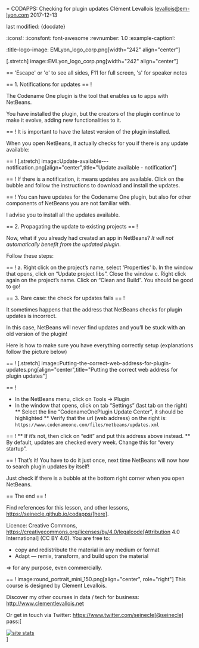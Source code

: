 = CODAPPS: Checking for plugin updates
Clément Levallois <levallois@em-lyon.com>
2017-12-13

last modified: {docdate}

:icons!:
:iconsfont:   font-awesome
:revnumber: 1.0
:example-caption!:

:title-logo-image: EMLyon_logo_corp.png[width="242" align="center"]

[.stretch]
image::EMLyon_logo_corp.png[width="242" align="center"]


==  'Escape' or 'o' to see all sides, F11 for full screen, 's' for speaker notes

==  1. Notifications for updates
==  !

The Codename One plugin is the tool that enables us to apps with NetBeans.

You have installed the plugin, but the creators of the plugin continue to make it evolve, adding new functionalities to it.

==  !
It is important to have the latest version of the plugin installed.

When you open NetBeans, it actually checks for you if there is any update available:

==  !
[.stretch]
image::Update-available---notification.png[align="center",title="Update available - notification"]


==  !
If there is a notification, it means updates are available. Click on the bubble and follow the instructions to download and install the updates.

==  !
You can have updates for the Codename One plugin, but also for other components of NetBeans you are not familiar with.

I advise you to install all the updates available.

==  2. Propagating the update to existing projects
==  !

Now, what if you already had created an app in NetBeans? *It will not automatically benefit from the updated plugin*.

Follow these steps:

==  !
a.	Right click on the project’s name, select 'Properties'
b.	In the window that opens, click on “Update project libs”. Close the window
c.	Right click again on the project’s name. Click on “Clean and Build”. You should be good to go!

==  3. Rare case: the check for updates fails
==  !

It sometimes happens that the address that NetBeans checks for plugin updates is incorrect.

In this case, NetBeans will never find updates and you’ll be stuck with an old version of the plugin!

Here is how to make sure you have everything correctly setup (explanations follow the picture below)

==  !
[.stretch]
image::Putting-the-correct-web-address-for-plugin-updates.png[align="center",title="Putting the correct web address for plugin updates"]


==  !
- In the NetBeans menu, click on Tools -> Plugin
- In the window that opens, click on tab “Settings” (last tab on the right)
** Select the line “CodenameOnePlugin Update Center”, it should be highlighted
** Verify that the url (web address) on the right is:
`https://www.codenameone.com/files/netbeans/updates.xml`

==  !
** If it’s not, then click on “edit” and put this address above instead.
** By default, updates are checked every week. Change this for “every startup”.

==  !
That’s it! You have to do it just once, next time NetBeans will now how to search plugin updates by itself!

Just check if there is a bubble at the bottom right corner when you open NetBeans.


==  The end
==  !

Find references for this lesson, and other lessons, https://seinecle.github.io/codapps/[here].

Licence: Creative Commons, https://creativecommons.org/licenses/by/4.0/legalcode[Attribution 4.0 International] (CC BY 4.0).
You are free to:

- copy and redistribute the material in any medium or format
- Adapt — remix, transform, and build upon the material

=> for any purpose, even commercially.

==  !
image:round_portrait_mini_150.png[align="center", role="right"]
This course is designed by Clement Levallois.

Discover my other courses in data / tech for business: http://www.clementlevallois.net

Or get in touch via Twitter: https://www.twitter.com/seinecle[@seinecle]
pass:[    <!-- Start of StatCounter Code for Default Guide -->
    <script type="text/javascript">
        var sc_project = 11563839;
        var sc_invisible = 1;
        var sc_security = "11563839";
        var scJsHost = (("https:" == document.location.protocol) ?
            "https://secure." : "http://www.");
        document.write("<sc" + "ript type='text/javascript' src='" +
            scJsHost +
            "statcounter.com/counter/counter.js'></" + "script>");
    </script>
    <noscript><div class="statcounter"><a title="site stats"
    href="http://statcounter.com/" target="_blank"><img
    class="statcounter"
    src="//c.statcounter.com/11563839/0/11563839/1/" alt="site
    stats"></a></div></noscript>
    <!-- End of StatCounter Code for Default Guide -->]
